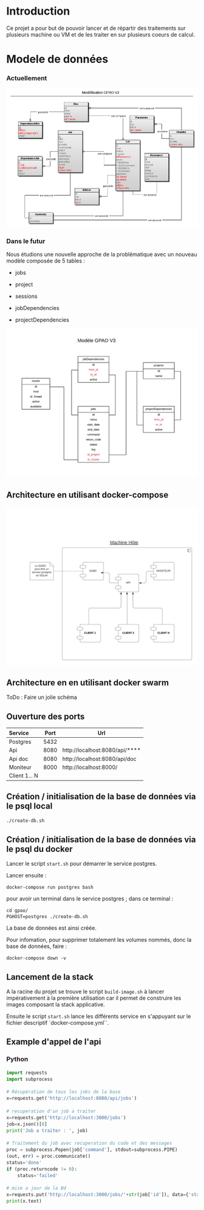 # Introduction

Ce projet a pour but de pouvoir lancer et de répartir des traitements sur plusieurs machine ou VM et de les traiter en sur plusieurs coeurs de calcul.

# Modele de données

### Actuellement

![](doc/GPAO_v2.png)

### Dans le futur

Nous étudions une nouvelle approche de la problématique avec un nouveau modèle composée de 5 tables : 

- jobs

- project

- sessions

- jobDependencies

- projectDependencies

![](doc/GPAO_v3.png)

## Architecture en utilisant docker-compose

![](doc/docker-compose.png)

## Architecture en en utilisant docker swarm

ToDo : Faire un jolie schéma

## Ouverture des ports

| Service       | Port | Url                            |
|:------------- | ---- | ------------------------------ |
| Postgres      | 5432 |                                |
| Api           | 8080 | http://localhost:8080/api/**** |
| Api doc       | 8080 | http://localhost:8080/api/doc  |
| Moniteur      | 8000 | http://localhost:8000/         |
| Client 1... N |      |                                |

## Création / initialisation de la base de données via le psql local

    ./create-db.sh

## Création / initialisation de la base de données via le psql du docker

Lancer le script `start.sh` pour démarrer le service postgres.

Lancer ensuite :

    docker-compose run postgres bash

pour avoir un terminal dans le service postgres ; dans ce terminal :

    cd gpao/
    PGHOST=postgres ./create-db.sh

La base de données est ainsi créée.

Pour infomation, pour supprimer totalement les volumes nommés, donc la base de données, faire : 

    docker-compose down -v

## Lancement de la stack

A la racine du projet se trouve le script `build-image.sh` à lancer impérativement à la première utilisation car il permet de construire les images composant la stack applicative.

Ensuite le script `start.sh` lance les différents service en s'appuyant sur le fichier descriptif `docker-compose.yml``.

## Example d'appel de l'api

### Python

```python
import requests
import subprocess

# Récupération de tous les jobs de la base
x=requests.get('http://localhost:8080/api/jobs')

# recuperation d'un job a traiter
x=requests.get('http://localhost:3000/jobs')
job=x.json()[0]
print('Job a traiter : ', job)

# Traitement du job avec recuperation du code et des messages
proc = subprocess.Popen(job['command'], stdout=subprocess.PIPE)
(out, err) = proc.communicate()
status='done'
if (proc.returncode != 0):
    status='failed'

# mise a jour de la Bd
x=requests.put('http://localhost:3000/jobs/'+str(job['id']), data={'status':status, 'log':out})
print(x.text)
```
